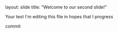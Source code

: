 layout: slide
title: "Welcome to our second slide!"

Your text
I'm editing this file in hopes that I progress

commit
